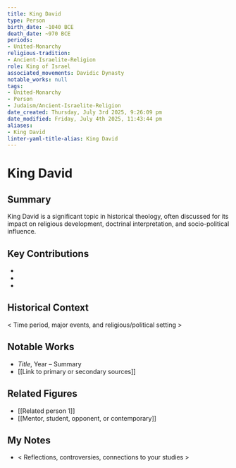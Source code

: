 ```yaml
---
title: King David
type: Person
birth_date: ~1040 BCE
death_date: ~970 BCE
periods:
- United-Monarchy
religious-tradition:
- Ancient-Israelite-Religion
role: King of Israel
associated_movements: Davidic Dynasty
notable_works: null
tags:
- United-Monarchy
- Person
- Judaism/Ancient-Israelite-Religion
date_created: Thursday, July 3rd 2025, 9:26:09 pm
date_modified: Friday, July 4th 2025, 11:43:44 pm
aliases:
- King David
linter-yaml-title-alias: King David
---
```


# King David

## Summary
King David is a significant topic in historical theology, often discussed for its impact on religious development, doctrinal interpretation, and socio-political influence.

## Key Contributions
- 
- 
- 

## Historical Context
< Time period, major events, and religious/political setting >

## Notable Works
- *Title*, Year – Summary
- [[Link to primary or secondary sources]]


## Related Figures
- [[Related person 1]]
- [[Mentor, student, opponent, or contemporary]]

## My Notes
- < Reflections, controversies, connections to your studies >
